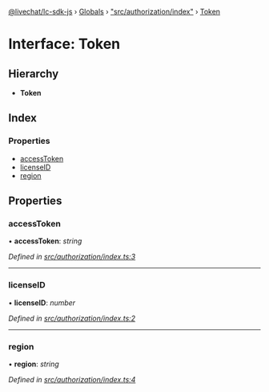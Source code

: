 [@livechat/lc-sdk-js](../README.md) › [Globals](../globals.md) › ["src/authorization/index"](../modules/_src_authorization_index_.md) › [Token](_src_authorization_index_.token.md)

# Interface: Token

## Hierarchy

* **Token**

## Index

### Properties

* [accessToken](_src_authorization_index_.token.md#accesstoken)
* [licenseID](_src_authorization_index_.token.md#licenseid)
* [region](_src_authorization_index_.token.md#region)

## Properties

###  accessToken

• **accessToken**: *string*

*Defined in [src/authorization/index.ts:3](https://github.com/livechat/lc-sdk-js/blob/efba8ac/src/authorization/index.ts#L3)*

___

###  licenseID

• **licenseID**: *number*

*Defined in [src/authorization/index.ts:2](https://github.com/livechat/lc-sdk-js/blob/efba8ac/src/authorization/index.ts#L2)*

___

###  region

• **region**: *string*

*Defined in [src/authorization/index.ts:4](https://github.com/livechat/lc-sdk-js/blob/efba8ac/src/authorization/index.ts#L4)*
